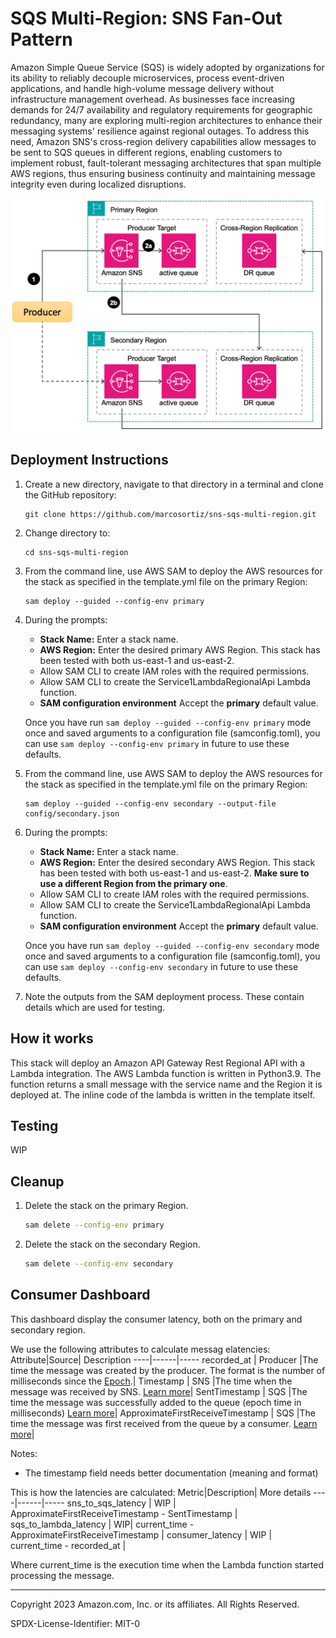 # SQS Multi-Region: SNS Fan-Out Pattern

Amazon Simple Queue Service (SQS) is widely adopted by organizations for its ability to reliably decouple microservices, process event-driven applications, and handle high-volume message delivery without infrastructure management overhead. As businesses face increasing demands for 24/7 availability and regulatory requirements for geographic redundancy, many are exploring multi-region architectures to enhance their messaging systems' resilience against regional outages. To address this need, Amazon SNS's cross-region delivery capabilities allow messages to be sent to SQS queues in different regions, enabling customers to implement robust, fault-tolerant messaging architectures that span multiple AWS regions, thus ensuring business continuity and maintaining message integrity even during localized disruptions.

![alt text](images/diagram.jpg)

## Deployment Instructions
1. Create a new directory, navigate to that directory in a terminal and clone the GitHub repository:
    ```
    git clone https://github.com/marcosortiz/sns-sqs-multi-region.git
    ```
1. Change directory to:
    ```
    cd sns-sqs-multi-region
    ```
1. From the command line, use AWS SAM to deploy the AWS resources for the stack as specified in the template.yml file on the primary Region:
    ```
    sam deploy --guided --config-env primary
    ```
1. During the prompts:
    * **Stack Name:** Enter a stack name.
    * **AWS Region:** Enter the desired primary AWS Region. This stack has been tested with both us-east-1 and us-east-2.
    * Allow SAM CLI to create IAM roles with the required permissions.
    * Allow SAM CLI to create the Service1LambdaRegionalApi Lambda function.
    * **SAM configuration environment** Accept the **primary** default value.

    Once you have run `sam deploy --guided --config-env primary` mode once and saved arguments to a configuration file (samconfig.toml), you can use `sam deploy --config-env primary` in future to use these defaults.

1. From the command line, use AWS SAM to deploy the AWS resources for the stack as specified in the template.yml file on the primary Region:
    ```
    sam deploy --guided --config-env secondary --output-file config/secondary.json
    ```
1. During the prompts:
    * **Stack Name:** Enter a stack name.
    * **AWS Region:** Enter the desired secondary AWS Region. This stack has been tested with both us-east-1 and us-east-2. **Make sure to use a different Region from the primary one**.
    * Allow SAM CLI to create IAM roles with the required permissions.
    * Allow SAM CLI to create the Service1LambdaRegionalApi Lambda function.
    * **SAM configuration environment** Accept the **primary** default value.

    Once you have run `sam deploy --guided --config-env secondary` mode once and saved arguments to a configuration file (samconfig.toml), you can use `sam deploy --config-env secondary` in future to use these defaults.
    
1. Note the outputs from the SAM deployment process. These contain details which are used for testing.

## How it works

This stack will deploy an Amazon API Gateway Rest Regional API with a Lambda integration. The AWS Lambda function is written in Python3.9. The function returns a small message with the service name and the Region it is deployed at. The inline code of the lambda is written in the template itself.

## Testing

WIP

## Cleanup
 
1. Delete the stack on the primary Region.
    ```bash
    sam delete --config-env primary
    ```
1. Delete the stack on the secondary Region.
    ```bash
    sam delete --config-env secondary
    ```

## Consumer Dashboard
This dashboard display the consumer latency, both on the primary and secondary region.


We use the following attributes to calculate messag elatencies:
Attribute|Source| Description
----|------|-----
recorded_at | Producer |The time the message was created by the producer. The format is the number of milliseconds since the [Epoch](https://en.wikipedia.org/wiki/Epoch_(computing)).|
Timestamp | SNS |The time when the message was received by SNS. [Learn more](https://docs.aws.amazon.com/sns/latest/dg/sns-sqs-as-subscriber.html)|
SentTimestamp | SQS |The time the message was successfully added to the queue (epoch time in milliseconds) [Learn more](https://docs.aws.amazon.com/AWSSimpleQueueService/latest/APIReference/API_ReceiveMessage.html)|
ApproximateFirstReceiveTimestamp | SQS |The time the message was first received from the queue by a consumer.  [Learn more](https://docs.aws.amazon.com/AWSSimpleQueueService/latest/APIReference/API_ReceiveMessage.html)|


Notes:
- The timestamp field needs better documentation (meaning and format)


This is how the latencies are calculated:
Metric|Description| More details
----|------|-----
sns_to_sqs_latency | WIP | ApproximateFirstReceiveTimestamp - SentTimestamp |
sqs_to_lambda_latency | WIP| current_time - ApproximateFirstReceiveTimestamp |
consumer_latency | WIP | current_time - recorded_at |

Where current_time is the execution time when the Lambda function started processing the message.



----
Copyright 2023 Amazon.com, Inc. or its affiliates. All Rights Reserved.

SPDX-License-Identifier: MIT-0
